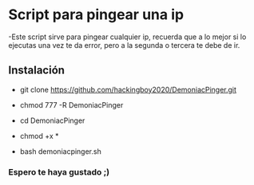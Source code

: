 # Script para pingear una ip

-Este script sirve para pingear cualquier ip, recuerda que a lo mejor si lo ejecutas una vez te da error, pero a la segunda o tercera te debe de ir.


## Instalación

- git clone https://github.com/hackingboy2020/DemoniacPinger.git

- chmod 777 -R DemoniacPinger

- cd DemoniacPinger

- chmod +x *

- bash demoniacpinger.sh

### Espero te haya gustado ;)
